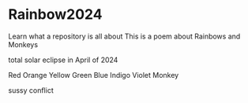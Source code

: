 # Rainbow2024
Learn what a repository is all about
This is a poem about Rainbows and Monkeys

total solar eclipse in April of 2024

Red
Orange
Yellow
Green
Blue
Indigo
Violet
Monkey

sussy conflict